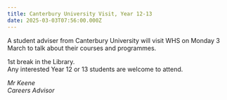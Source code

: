```yaml
---
title: Canterbury University Visit, Year 12-13
date: 2025-03-03T07:56:00.000Z
---
```

A student adviser from Canterbury University will visit WHS on Monday 3 March to talk about their courses and programmes.  

1st break in the Library.  
Any interested Year 12 or 13 students are welcome to attend.  

*Mr Keene  
Careers Advisor*
